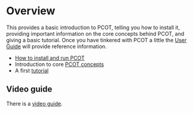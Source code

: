 # Overview
This provides a basic introduction to PCOT, telling you how to install it, providing
important information on the core concepts behind PCOT, and giving a basic tutorial.
Once you have tinkered with PCOT a little the [User Guide](../userguide/) will provide
reference information.

* [How to install and run PCOT](installrun)
* Introduction to core [PCOT concepts](concepts)
* A first [tutorial](tutorial)

## Video guide
There is a [video guide](https://www.youtube.com/watch?v=vo5KrOAtMQ8).

